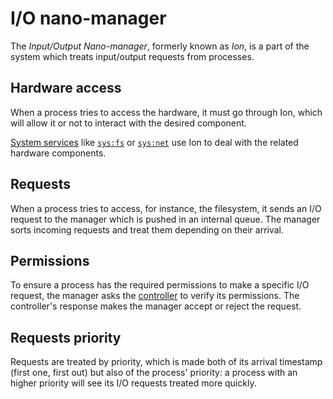 # I/O nano-manager

The _Input/Output Nano-manager_, formerly known as *Ion*, is a part of the system which treats input/output requests from processes.

## Hardware access

When a process tries to access the hardware, it must go through Ion, which will allow it or not to interact with the desired component.

[System services](services.md) like [`sys:fs`](../specs/services.md#sysfs) or [`sys:net`](../specs/services.md#sysnet) use Ion to deal with the related hardware components.

## Requests

When a process tries to access, for instance, the filesystem, it sends an I/O request to the manager which is pushed in an internal queue. The manager sorts incoming requests and treat them depending on their arrival.

## Permissions

To ensure a process has the required permissions to make a specific I/O request, the manager asks the [controller](controller.md) to verify its permissions. The controller's response makes the manager accept or reject the request.

## Requests priority

Requests are treated by priority, which is made both of its arrival timestamp (first one, first out) but also of the process' priority: a process with an higher priority will see its I/O requests treated more quickly.
